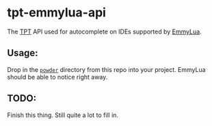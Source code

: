# tpt-emmylua-api
The [TPT](https://powdertoy.co.uk) API used for autocomplete on IDEs supported by [EmmyLua](https://github.com/EmmyLua).

## Usage:
Drop in the [`powder`](/powder) directory from this repo into your project. EmmyLua should be able to notice right away.

## TODO:
Finish this thing. Still quite a lot to fill in.
